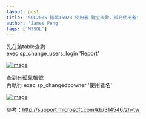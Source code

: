 ```yaml
---
layout: post
title: 'SQL2005 錯誤15023 使用者 建立失敗，孤兒使用者'
author: 'James Peng'
tags: ['MSSQL']
---
```


先在該table查詢  
exec sp\_change\_users\_login 'Report'

[![image](http://lh5.ggpht.com/pompom.new/SKVHl84IMUI/AAAAAAAADc0/GeO8OSemP8Q/image_thumb%5B1%5D.png?imgmax=800 "image")](http://lh4.ggpht.com/pompom.new/SKvB-eV7cRI/AAAAAAAADcw/oqbS9WF8FT4/s1600-h/image%5B2%5D.png)

查到有孤兒帳號  
再執行 exec sp\_changedbowner '使用者名'

[![image](http://lh5.ggpht.com/pompom.new/SKVHnti92oI/AAAAAAAADc8/gV72mogFfDE/image6_thumb%5B1%5D.png?imgmax=800 "image")](http://lh5.ggpht.com/pompom.new/SKVHmhVxdgI/AAAAAAAADc4/QjLT4D7bQNE/s1600-h/image6%5B2%5D.png)

參考：<http://support.microsoft.com/kb/314546/zh-tw>

